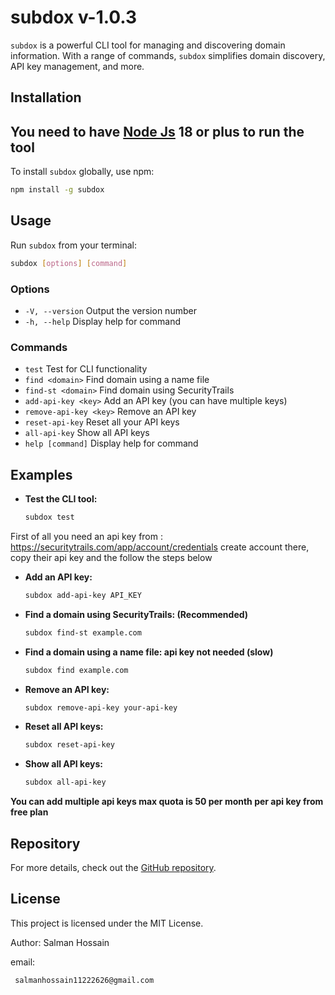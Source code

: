 

# subdox v-1.0.3

`subdox` is a powerful CLI tool for managing and discovering domain information. With a range of commands, `subdox` simplifies domain discovery, API key management, and more.

## Installation
## You need to have [Node Js](https://nodejs.org/en) 18 or plus to run the tool

To install `subdox` globally, use npm:

```bash
npm install -g subdox
```

## Usage

Run `subdox` from your terminal:

```bash
subdox [options] [command]
```

### Options

- `-V, --version`        Output the version number
- `-h, --help`           Display help for command

### Commands

- `test`                  Test for CLI functionality
- `find <domain>`         Find domain using a name file
- `find-st <domain>`      Find domain using SecurityTrails
- `add-api-key <key>`     Add an API key (you can have multiple keys)
- `remove-api-key <key>`  Remove an API key
- `reset-api-key`         Reset all your API keys
- `all-api-key`           Show all API keys
- `help [command]`        Display help for command

## Examples

- **Test the CLI tool:**

  ```bash
  subdox test
  ```

First of all you need an api key from : https://securitytrails.com/app/account/credentials
create account there, copy their api key  and the follow the steps below

- **Add an API key:**

  ```bash
  subdox add-api-key API_KEY
  ```
- **Find a domain using SecurityTrails: (Recommended)**

  ```bash
  subdox find-st example.com
  ```

- **Find a domain using a name file: api key not needed (slow)**

  ```bash
  subdox find example.com
  ```

- **Remove an API key:**

  ```bash
  subdox remove-api-key your-api-key
  ```

- **Reset all API keys:**

  ```bash
  subdox reset-api-key
  ```

- **Show all API keys:**

  ```bash
  subdox all-api-key
  ```
 **You can add multiple api keys max quota is 50 per month per api key from free plan**

## Repository

For more details, check out the [GitHub repository](https://github.com/ocircleo/subdox).

## License

This project is licensed under the MIT License.

Author: Salman Hossain

email:
``` bash
 salmanhossain11222626@gmail.com
```